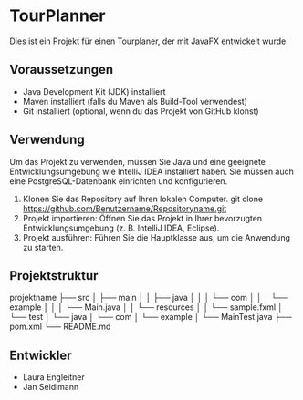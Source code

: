 # TourPlanner

Dies ist ein Projekt für einen Tourplaner, der mit JavaFX entwickelt wurde.

## Voraussetzungen

- Java Development Kit (JDK) installiert
- Maven installiert (falls du Maven als Build-Tool verwendest)
- Git installiert (optional, wenn du das Projekt von GitHub klonst)

## Verwendung

Um das Projekt zu verwenden, müssen Sie Java und eine geeignete Entwicklungsumgebung wie IntelliJ IDEA installiert haben. Sie müssen auch eine PostgreSQL-Datenbank einrichten und konfigurieren.

1. Klonen Sie das Repository auf Ihren lokalen Computer.
   git clone https://github.com/Benutzername/Repositoryname.git
2. Projekt importieren:
   Öffnen Sie das Projekt in Ihrer bevorzugten Entwicklungsumgebung (z. B. IntelliJ IDEA, Eclipse).
3. Projekt ausführen:
   Führen Sie die Hauptklasse aus, um die Anwendung zu starten.

## Projektstruktur

projektname
├── src
│   ├── main
│   │   ├── java
│   │   │   └── com
│   │   │       └── example
│   │   │           └── Main.java
│   │   └── resources
│   │       └── sample.fxml
│   └── test
│       └── java
│           └── com
│               └── example
│                   └── MainTest.java
├── pom.xml
└── README.md

## Entwickler

- Laura Engleitner
- Jan Seidlmann
